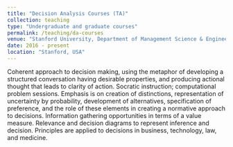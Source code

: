 ```yaml
---
title: "Decision Analysis Courses (TA)"
collection: teaching
type: "Undergraduate and graduate courses"
permalink: /teaching/da-courses
venue: "Stanford University, Department of Management Science & Engineering"
date: 2016 - present
location: "Stanford, USA"
---
```


Coherent approach to decision making, using the metaphor of developing a structured conversation having desirable properties, and producing actional thought that leads to clarity of action. Socratic instruction; computational problem sessions. Emphasis is on creation of distinctions, representation of uncertainty by probability, development of alternatives, specification of preference, and the role of these elements in creating a normative approach to decisions. Information gathering opportunities in terms of a value measure. Relevance and decision diagrams to represent inference and decision. Principles are applied to decisions in business, technology, law, and medicine.